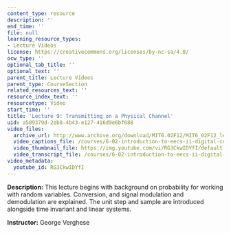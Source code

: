 ```yaml
---
content_type: resource
description: ''
end_time: ''
file: null
learning_resource_types:
- Lecture Videos
license: https://creativecommons.org/licenses/by-nc-sa/4.0/
ocw_type: ''
optional_tab_title: ''
optional_text: ''
parent_title: Lecture Videos
parent_type: CourseSection
related_resources_text: ''
resource_index_text: ''
resourcetype: Video
start_time: ''
title: 'Lecture 9: Transmitting on a Physical Channel'
uid: a509379d-2eb8-4b43-e127-416d9e6bf688
video_files:
  archive_url: http://www.archive.org/download/MIT6.02F12/MIT6_02F12_lec09_300k.mp4
  video_captions_file: /courses/6-02-introduction-to-eecs-ii-digital-communication-systems-fall-2012/281c725120ff5e639e402f18629283c9_RG3CkwIDYfI.vtt
  video_thumbnail_file: https://img.youtube.com/vi/RG3CkwIDYfI/default.jpg
  video_transcript_file: /courses/6-02-introduction-to-eecs-ii-digital-communication-systems-fall-2012/8f36f9d43d632f8341f1a839d6f10ecb_RG3CkwIDYfI.pdf
video_metadata:
  youtube_id: RG3CkwIDYfI
---
```


**Description:** This lecture begins with background on probability for working with random variables. Conversion, and signal modulation and demodulation are explained. The unit step and sample are introduced alongside time invariant and linear systems.

**Instructor:** George Verghese

